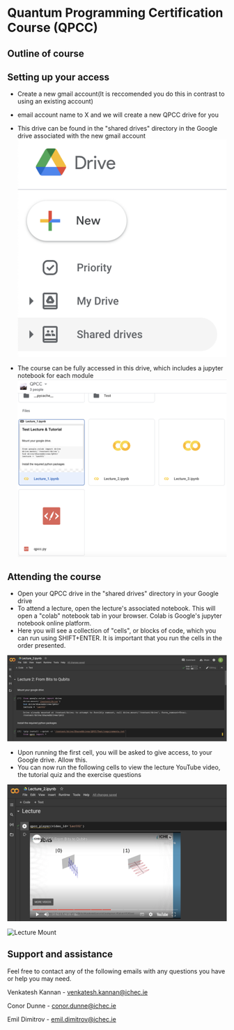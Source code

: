 # Quantum Programming Certification Course (QPCC)

## Outline of course

## Setting up your access
- Create a new gmail account(It is reccomended you do this in contrast to using an existing account) 
- email account name to X and we will create a new QPCC drive for you
- This drive can be found in the "shared drives" directory in the Google drive associated with the new gmail account
![Shared Drives](assets/Shared_Drives.png)

- The course can be fully accessed in this drive, which includes a jupyter notebook for each module
![QPCC Drive](assets/QPCC_Drive.png)
## Attending the course
- Open your QPCC drive in the "shared drives" directory in your Google drive
- To attend a lecture, open the lecture's associated notebook. This will open a "colab" notebook tab in your browser. Colab is Google's jupyter notebook online platform. 
- Here you will see a collection of "cells", or blocks of code, which you can run using SHIFT+ENTER. It is important that you run the cells in the order presented.

![Lecture Mount](assets/Lecture_Mount.png)

- Upon running the first cell, you will be asked to give access, to your Google drive. Allow this.
- You can now run the following cells to view the lecture YouTube video, the tutorial quiz and the exercise questions

![Lecture Mount](assets/Lecture_Video.png)

![Lecture Mount](assets/Lecture_Quizt.png)

## Support and assistance

Feel free to contact any of the following emails with any questions you have or help you may need.

Venkatesh Kannan - venkatesh.kannan@ichec.ie

Conor Dunne - conor.dunne@ichec.ie

Emil Dimitrov - emil.dimitrov@ichec.ie

